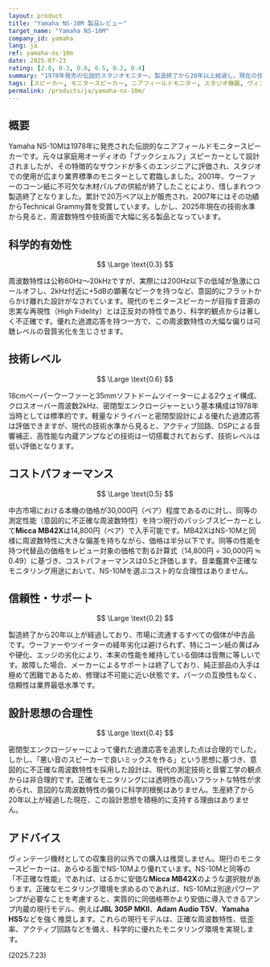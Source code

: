```yaml
---
layout: product
title: "Yamaha NS-10M 製品レビュー"
target_name: "Yamaha NS-10M"
company_id: yamaha
lang: ja
ref: yamaha-ns-10m
date: 2025-07-23
rating: [2.0, 0.3, 0.6, 0.5, 0.2, 0.4]
summary: "1978年発売の伝説的スタジオモニター。製造終了から20年以上経過し、現在の技術水準と比較すると性能面で大幅に劣ります。"
tags: [スピーカー, モニタースピーカー, ニアフィールドモニター, スタジオ機器, ヴィンテージ, 製造終了]
permalink: /products/ja/yamaha-ns-10m/
---
```


## 概要

Yamaha NS-10Mは1978年に発売された伝説的なニアフィールドモニタースピーカーです。元々は家庭用オーディオの「ブックシェルフ」スピーカーとして設計されましたが、その特徴的なサウンドが多くのエンジニアに評価され、スタジオでの使用が広まり業界標準のモニターとして君臨しました。2001年、ウーファーのコーン紙に不可欠な木材パルプの供給が終了したことにより、惜しまれつつ製造終了となりました。累計で20万ペア以上が販売され、2007年にはその功績からTechnical Grammy賞を受賞しています。しかし、2025年現在の技術水準から見ると、周波数特性や技術面で大幅に劣る製品となっています。

## 科学的有効性

$$ \Large \text{0.3} $$

周波数特性は公称60Hz～20kHzですが、実際には200Hz以下の低域が急激にロールオフし、2kHz付近に+5dBの顕著なピークを持つなど、意図的にフラットからかけ離れた設計がなされています。現代のモニタースピーカーが目指す音源の忠実な再現性（High Fidelity）とは正反対の特性であり、科学的観点からは著しく不正確です。優れた過渡応答を持つ一方で、この周波数特性の大幅な偏りは可聴レベルの音質劣化を生じさせます。

## 技術レベル

$$ \Large \text{0.6} $$

18cmペーパーウーファーと35mmソフトドームツイーターによる2ウェイ構成、クロスオーバー周波数2kHz、密閉型エンクロージャーという基本構成は1978年当時としては標準的です。軽量なドライバーと密閉型設計による優れた過渡応答は評価できますが、現代の技術水準から見ると、アクティブ回路、DSPによる音響補正、高性能な内蔵アンプなどの技術は一切搭載されておらず、技術レベルは低い評価となります。

## コストパフォーマンス

$$ \Large \text{0.5} $$

中古市場における本機の価格が30,000円（ペア）程度であるのに対し、同等の測定性能（意図的に不正確な周波数特性）を持つ現行のパッシブスピーカーとして**Micca MB42X**は14,800円（ペア）で入手可能です。MB42XはNS-10Mと同様に周波数特性に大きな偏差を持ちながら、価格は半分以下です。同等の性能を持つ代替品の価格をレビュー対象の価格で割る計算式（14,800円 ÷ 30,000円 ≒ 0.49）に基づき、コストパフォーマンスは0.5と評価します。音楽鑑賞や正確なモニタリング用途において、NS-10Mを選ぶコスト的な合理性はありません。

## 信頼性・サポート

$$ \Large \text{0.2} $$

製造終了から20年以上が経過しており、市場に流通するすべての個体が中古品です。ウーファーやツイーターの経年劣化は避けられず、特にコーン紙の黄ばみや硬化、エッジの劣化により、本来の性能を維持している個体は皆無に等しいです。故障した場合、メーカーによるサポートは終了しており、純正部品の入手は極めて困難であるため、修理は不可能に近い状態です。パーツの互換性もなく、信頼性は業界最低水準です。

## 設計思想の合理性

$$ \Large \text{0.4} $$

密閉型エンクロージャーによって優れた過渡応答を追求した点は合理的でした。しかし、「悪い音のスピーカーで良いミックスを作る」という思想に基づき、意図的に不正確な周波数特性を採用した設計は、現代の測定技術と音響工学の観点からは非合理的です。正確なモニタリングには透明性の高いフラットな特性が求められ、意図的な周波数特性の偏りに科学的根拠はありません。生産終了から20年以上が経過した現在、この設計思想を積極的に支持する理由はありません。

## アドバイス

ヴィンテージ機材としての収集目的以外での購入は推奨しません。現行のモニタースピーカーは、あらゆる面でNS-10Mより優れています。NS-10Mと同等の「不正確な性能」であれば、はるかに安価な**Micca MB42X**のような選択肢があります。正確なモニタリング環境を求めるのであれば、NS-10Mは別途パワーアンプが必要なことを考慮すると、実質的に同価格帯かより安価に導入できるアンプ内蔵の現行モデル、例えば**JBL 305P MKII**、**Adam Audio T5V**、**Yamaha HS5**などを強く推奨します。これらの現行モデルは、正確な周波数特性、低歪率、アクティブ回路などを備え、科学的に優れたモニタリング環境を実現します。

(2025.7.23)
